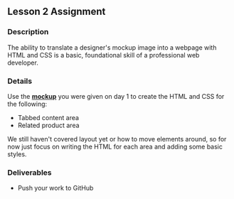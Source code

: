 ## Lesson 2 Assignment

### Description

The ability to translate a designer's mockup image into a webpage with HTML and CSS is a basic, foundational skill of a professional web developer.

### Details

Use the **<a href="./images/day-1-mockup.jpg" target="_blank">mockup</a>** you were given on day 1 to create the HTML and CSS for the following:

* Tabbed content area
* Related product area

We still haven't covered layout yet or how to move elements around, so for now just focus on writing the HTML for each area and adding some basic styles.

### Deliverables

* Push your work to GitHub
